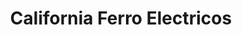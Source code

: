 ---
title: "California Ferro Electricos"
url: /escuintla/california-ferro-electricos/
shop: hardware
---